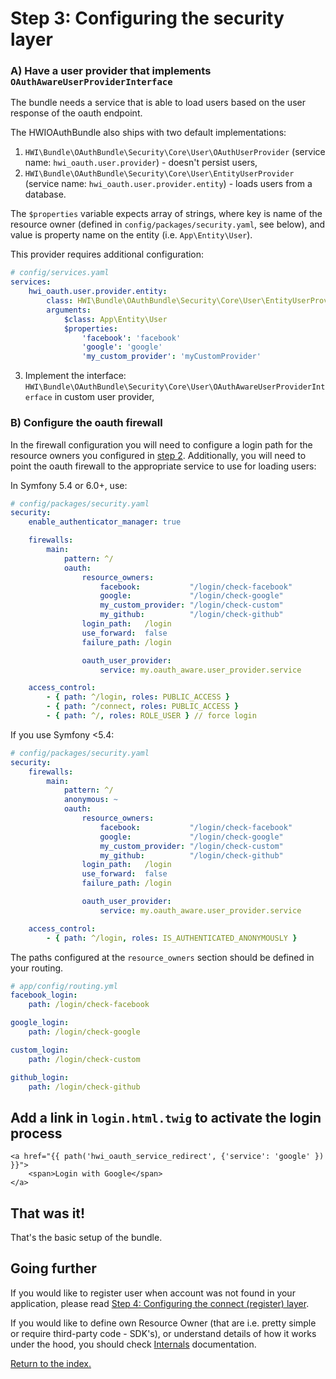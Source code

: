 Step 3: Configuring the security layer
======================================

### A) Have a user provider that implements `OAuthAwareUserProviderInterface`

The bundle needs a service that is able to load users based on the user response of the oauth endpoint.

The HWIOAuthBundle also ships with two default implementations:

1. `HWI\Bundle\OAuthBundle\Security\Core\User\OAuthUserProvider` (service name: `hwi_oauth.user.provider`) - doesn't persist users,
2. `HWI\Bundle\OAuthBundle\Security\Core\User\EntityUserProvider` (service name: `hwi_oauth.user.provider.entity`) - loads users from a database.

The `$properties` variable expects array of strings, where key is name of the resource owner (defined in `config/packages/security.yaml`, see below),
and value is property name on the entity (i.e. `App\Entity\User`).

This provider requires additional configuration:
```yaml
# config/services.yaml
services:
    hwi_oauth.user.provider.entity:
        class: HWI\Bundle\OAuthBundle\Security\Core\User\EntityUserProvider
        arguments:
            $class: App\Entity\User
            $properties:
                'facebook': 'facebook'
                'google': 'google'
                'my_custom_provider': 'myCustomProvider'
```

3. Implement the interface: `HWI\Bundle\OAuthBundle\Security\Core\User\OAuthAwareUserProviderInterface` in custom user provider,

### B) Configure the oauth firewall

In the firewall configuration you will need to configure a login path for the
resource owners you configured in [step 2](../docs/2-configuring_resource_owners.md).
Additionally, you will need to point the oauth firewall to the appropriate service to use for loading users:

In Symfony 5.4 or 6.0+, use:
```yaml
# config/packages/security.yaml
security:
    enable_authenticator_manager: true

    firewalls:
        main:
            pattern: ^/
            oauth:
                resource_owners:
                    facebook:           "/login/check-facebook"
                    google:             "/login/check-google"
                    my_custom_provider: "/login/check-custom"
                    my_github:          "/login/check-github"
                login_path:   /login
                use_forward:  false
                failure_path: /login

                oauth_user_provider:
                    service: my.oauth_aware.user_provider.service

    access_control:
        - { path: ^/login, roles: PUBLIC_ACCESS }
        - { path: ^/connect, roles: PUBLIC_ACCESS }
        - { path: ^/, roles: ROLE_USER } // force login
```

If you use Symfony <5.4:
```yaml
# config/packages/security.yaml
security:
    firewalls:
        main:
            pattern: ^/
            anonymous: ~
            oauth:
                resource_owners:
                    facebook:           "/login/check-facebook"
                    google:             "/login/check-google"
                    my_custom_provider: "/login/check-custom"
                    my_github:          "/login/check-github"
                login_path:   /login
                use_forward:  false
                failure_path: /login

                oauth_user_provider:
                    service: my.oauth_aware.user_provider.service

    access_control:
        - { path: ^/login, roles: IS_AUTHENTICATED_ANONYMOUSLY }
```

The paths configured at the `resource_owners` section should be defined in your routing.

```yaml
# app/config/routing.yml
facebook_login:
    path: /login/check-facebook

google_login:
    path: /login/check-google

custom_login:
    path: /login/check-custom

github_login:
    path: /login/check-github
```

## Add a link in `login.html.twig` to activate the login process
```
<a href="{{ path('hwi_oauth_service_redirect', {'service': 'google' }) }}">
    <span>Login with Google</span>
</a>
```

## That was it!

That's the basic setup of the bundle.

## Going further

If you would like to register user when account was not found in your application, please read [Step 4: Configuring the connect (register) layer](4-configuring_the_connect.md).

If you would like to define own Resource Owner (that are i.e. pretty simple or require third-party code - SDK's), or understand details of how it works under the hood, you should check [Internals](./internals) documentation.

[Return to the index.](index.md)
